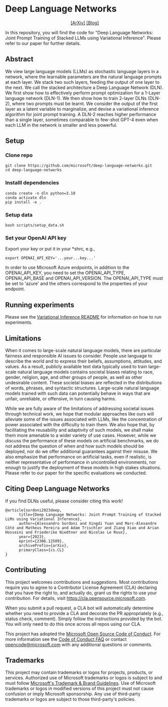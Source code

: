 # Deep Language Networks
<div align="center">

[[ArXiv]](https://arxiv.org/abs/2306.12509)
[[Blog]](https://medium.com/@friederike.niedtner/deep-language-networks-stacking-llms-in-trainable-layers-e7f719bcabde)

</div>

In this repository, you will find the code for
"Deep Language Networks: Joint Prompt Training of Stacked LLMs using Variational Inference".
Please refer to our paper for further details.

## Abstract
We view large language models (LLMs) as stochastic language layers in a network, where the learnable parameters are the natural language prompts at each layer. We stack two such layers, feeding the output of one layer to the next. We call the stacked architecture a Deep Language Network (DLN). We first show how to effectively perform prompt optimization for a 1-Layer language network (DLN-1). We then show how to train 2-layer DLNs (DLN-2), where two prompts must be learnt. We consider the output of the first layer as a latent variable to marginalize, and devise a variational inference algorithm for joint prompt training. A DLN-2 reaches higher performance than a single layer, sometimes comparable to few-shot GPT-4 even when each LLM in the network is smaller and less powerful.

## Setup

### Clone repo
    git clone https://github.com/microsoft/deep-language-networks.git
    cd deep-language-networks

### Installl dependencies
    conda create -n dln python=3.10
    conda activate dln
    pip install -e .

### Setup data
    bash scripts/setup_data.sh

### Set your OpenAI API key

Export your key or put it in your *shrc, e.g.,

    export OPENAI_API_KEY='...your...key...'

In order to use Microsoft Azure endpoints, in addition to the OPENAI_API_KEY,
you need to set the OPENAI_API_TYPE, OPENAI_API_BASE and OPENAI_API_VERSION.
The OPENAI_API_TYPE must be set to 'azure' and the others correspond to the properties of your endpoint.


## Running experiments

Please see the [Variational Inference README](projects/vi_dln/README.md) for information on how to run experiments.


## Limitations

When it comes to large-scale natural language models, there are particular fairness and responsible AI issues to consider.
People use language to describe the world and to express their beliefs, assumptions, attitudes, and values.
As a result, publicly available text data typically used to train large-scale natural language models contains
societal biases relating to race, gender, religion, age, and other groups of people, as well as other undesirable content.
These societal biases are reflected in the distributions of words, phrases, and syntactic structures.
Large-scale natural language models trained with such data can potentially behave in ways that are unfair,
unreliable, or offensive, in turn causing harms.

While we are fully aware of the limitations of addressing societal issues through technical work,
we hope that modular approaches like ours will alleviate some of the issues associated with LLMs,
like the concentration of power associated with the difficulty to train them. We also hope that,
by facilitating the reusability and adaptivity of such models, we shall make them more amenable to a wider variety of use cases.
However, while we discuss the performance of these models on artificial benchmarks,
we do not address the question of when and how such models should be deployed,
nor do we offer additional guarantees against their misuse. We also emphasize that performance on artificial tasks,
even if realistic, is neither representative of performance in uncontrolled environments,
nor enough to justify the deployment of these models in high stakes situations.
Please refer to our paper for the specific evaluations we conducted.

## Citing Deep Language Networks
If you find DLNs useful, please consider citing this work!

```text
@article{sordoni2023deep,
      title={Deep Language Networks: Joint Prompt Training of Stacked LLMs using Variational Inference}, 
      author={Alessandro Sordoni and Xingdi Yuan and Marc-Alexandre Côté and Matheus Pereira and Adam Trischler and Ziang Xiao and Arian Hosseini and Friederike Niedtner and Nicolas Le Roux},
      year={2023},
      eprint={2306.12509},
      archivePrefix={arXiv},
      primaryClass={cs.CL}
}
```

## Contributing

This project welcomes contributions and suggestions.  Most contributions require you to agree to a
Contributor License Agreement (CLA) declaring that you have the right to, and actually do, grant us
the rights to use your contribution. For details, visit https://cla.opensource.microsoft.com.

When you submit a pull request, a CLA bot will automatically determine whether you need to provide
a CLA and decorate the PR appropriately (e.g., status check, comment). Simply follow the instructions
provided by the bot. You will only need to do this once across all repos using our CLA.

This project has adopted the [Microsoft Open Source Code of Conduct](https://opensource.microsoft.com/codeofconduct/).
For more information see the [Code of Conduct FAQ](https://opensource.microsoft.com/codeofconduct/faq/) or
contact [opencode@microsoft.com](mailto:opencode@microsoft.com) with any additional questions or comments.

## Trademarks

This project may contain trademarks or logos for projects, products, or services. Authorized use of Microsoft 
trademarks or logos is subject to and must follow 
[Microsoft's Trademark & Brand Guidelines](https://www.microsoft.com/en-us/legal/intellectualproperty/trademarks/usage/general).
Use of Microsoft trademarks or logos in modified versions of this project must not cause confusion or imply Microsoft sponsorship.
Any use of third-party trademarks or logos are subject to those third-party's policies.
